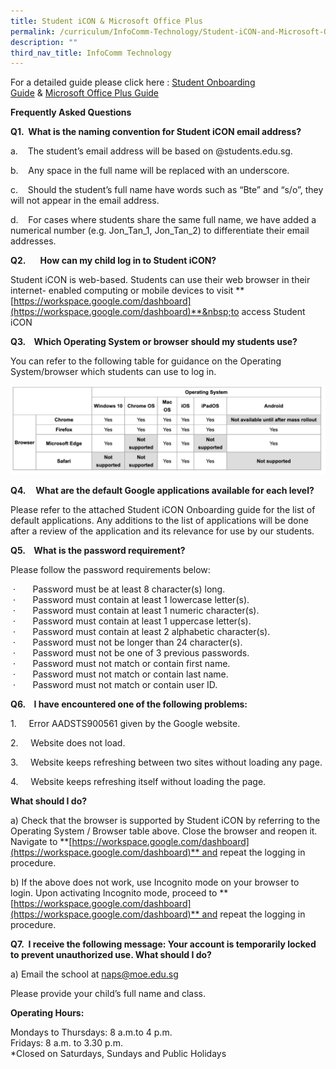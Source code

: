 ```yaml
---
title: Student iCON & Microsoft Office Plus
permalink: /curriculum/InfoComm-Technology/Student-iCON-and-Microsoft-Office-Plus
description: ""
third_nav_title: InfoComm Technology
---
```

For a detailed guide please click here :&nbsp;[Student Onboarding Guide](/files/Student%20iCON%20Onboarding%20Guide.pdf)&nbsp;&amp;&nbsp;[Microsoft Office Plus Guide](/files/Microsoft_Office_365_ProPlus_Apps_Student_Guide.pdf)

**Frequently Asked Questions**

**Q1.&nbsp;&nbsp;What is the naming convention for Student iCON email address?**

a.&nbsp;&nbsp; &nbsp;The student’s email address will be based on @students.edu.sg.

b.&nbsp;&nbsp; &nbsp;Any space in the full name will be replaced with an underscore.

c.&nbsp;&nbsp; &nbsp;Should the student’s full name have words such as “Bte” and “s/o”, they will not appear in the email address.

d.&nbsp;&nbsp; &nbsp;For cases where students share the same full name, we have added a numerical number (e.g. Jon\_Tan\_1, Jon\_Tan\_2) to differentiate their email addresses.

**Q2.&nbsp;&nbsp;&nbsp;&nbsp;&nbsp;&nbsp; How can my child log in to Student iCON?**  

Student iCON is web-based. Students can use their web browser in their internet- enabled computing or mobile devices to visit&nbsp;**[https://workspace.google.com/dashboard](https://workspace.google.com/dashboard)**&nbsp;to access Student iCON

**Q3.&nbsp;&nbsp; &nbsp;Which Operating System or browser should my students use?**

You can refer to the following table for guidance on the Operating System/browser which students can use to log in.

![](/images/opsys.png)

**Q4.**    **What are the default Google applications available for each level?**

Please refer to the attached Student iCON Onboarding guide for the list of default applications. Any additions to the list of applications will be done after a review of the application and its relevance for use by our students.  
  

**Q5.    What is the password requirement?**  

Please follow the password requirements below:  

 ·       Password must be at least 8 character(s) long.  
 ·       Password must contain at least 1 lowercase letter(s).  
 ·       Password must contain at least 1 numeric character(s).  
 ·       Password must contain at least 1 uppercase letter(s).  
 ·       Password must contain at least 2 alphabetic character(s).  
 ·       Password must not be longer than 24 character(s).  
 ·       Password must not be one of 3 previous passwords.  
 ·       Password must not match or contain first name.  
 ·       Password must not match or contain last name.  
 ·       Password must not match or contain user ID.

**Q6.    I have encountered one of the following problems:**

1.     Error AADSTS900561 given by the Google website.

2.     Website does not load.

3.     Website keeps refreshing between two sites without loading any page.

4.     Website keeps refreshing itself without loading the page.

**What should I do?**

a) Check that the browser is supported by Student iCON by referring to the Operating System / Browser table above. Close the browser and reopen it. Navigate to **[https://workspace.google.com/dashboard](https://workspace.google.com/dashboard)** and repeat the logging in procedure.

b) If the above does not work, use Incognito mode on your browser to login. Upon activating Incognito mode, proceed to **[https://workspace.google.com/dashboard](https://workspace.google.com/dashboard)** and repeat the logging in procedure.

  

**Q7.  I receive the following message: Your account is temporarily locked to prevent unauthorized use. What should I do?**  
  

a) Email the school at [naps@moe.edu.sg](naps@moe.edu.sg)

Please provide your child’s full name and class.  

**Operating Hours:**

Mondays to Thursdays: 8 a.m.to 4 p.m.  
Fridays: 8 a.m. to 3.30 p.m.  
\*Closed on Saturdays, Sundays and Public Holidays